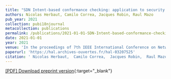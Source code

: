 ```yaml
---
title: "SDN Intent-based conformance checking: application to security policies"
authors: Nicolas Herbaut, Camilo Correa, Jacques Robin, Raul Mazo
pub_year: 2021
collection: pubi18njournal
metacollection: publications
permalink: /publications/2021-01-01-SDN-Intent-based-conformance-checking-application-to-security-policies
date: 2021-01-01
year: 2021
venue: 'In the proceedings of 7th IEEE International Conference on Network Softwarization (IEEE NetSoft 2021)'
paperurl: 'https://hal.archives-ouvertes.fr/hal-03207525'
citation: ' Nicolas Herbaut,  Camilo Correa,  Jacques Robin,  Raul Mazo, &quot;SDN Intent-based conformance checking: application to security policies.&quot; In the proceedings of 7th IEEE International Conference on Network Softwarization (IEEE NetSoft 2021), 2021.'
---
```

[\[PDF\] Download preprint version](https://hal.archives-ouvertes.fr/hal-03207525){:target="_blank"}
